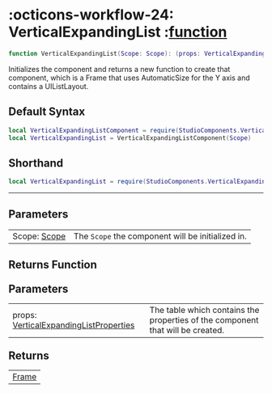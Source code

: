 <h1 class="api-header" markdown>
    <span class="api-icon" markdown>:octicons-workflow-24:</span>
    <span class="api-title">VerticalExpandingList</span>
    <span class="api-type">:</span><a href="https://create.roblox.com/docs/luau/functions" class="api-type">function</a>
</h1>

```lua
function VerticalExpandingList(Scope: Scope): (props: VerticalExpandingListProperties) -> Frame
```
Initializes the component and returns a new function to create that component, which is a Frame that uses AutomaticSize for the Y axis and contains a UIListLayout.

## Default Syntax

```lua
local VerticalExpandingListComponent = require(StudioComponents.VerticalExpandingList)
local VerticalExpandingList = VerticalExpandingListComponent(Scope)
```

## Shorthand

```lua
local VerticalExpandingList = require(StudioComponents.VerticalExpandingList)(Scope)
```

-----

## Parameters
<span markdown>
    <div class="md-typeset__table">
        <table>
            <tbody>
                <tr>
                    <td class="api-param-highlight">Scope: <a href="">Scope</a></td>
                    <td>The <code>Scope</code> the component will be initialized in.</td>
                </tr>
            </tbody>
        </table>
    </div>
</span>

## Returns Function
<span markdown>
    <div class="md-typeset__table" id="api-returns-function-table">
        <h2 style="margin: 1.1em 0 .64em">Parameters</h2>
        <table>
            <tbody>
                <tr>
                    <td class="api-param-highlight">props: <a href="../../types/VerticalExpandingList">VerticalExpandingListProperties</a></td>
                    <td>The table which contains the properties of the component that will be created.</td>
                </tr>
            </tbody>
        </table>
        <h2 style="margin: 1.1em 0 .64em">Returns</h2>
        <table>
            <tbody>
                <tr>
                    <td class="api-return-box"><a href="https://create.roblox.com/docs/reference/engine/classes/Frame">Frame</a></td>
                </tr>
            </tbody>
        </table>
    </div>
</div>